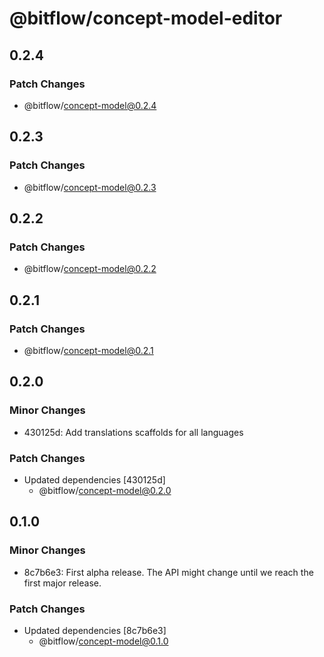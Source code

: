 # @bitflow/concept-model-editor

## 0.2.4

### Patch Changes

- @bitflow/concept-model@0.2.4

## 0.2.3

### Patch Changes

- @bitflow/concept-model@0.2.3

## 0.2.2

### Patch Changes

- @bitflow/concept-model@0.2.2

## 0.2.1

### Patch Changes

- @bitflow/concept-model@0.2.1

## 0.2.0

### Minor Changes

- 430125d: Add translations scaffolds for all languages

### Patch Changes

- Updated dependencies [430125d]
  - @bitflow/concept-model@0.2.0

## 0.1.0

### Minor Changes

- 8c7b6e3: First alpha release. The API might change until we reach the first major release.

### Patch Changes

- Updated dependencies [8c7b6e3]
  - @bitflow/concept-model@0.1.0
